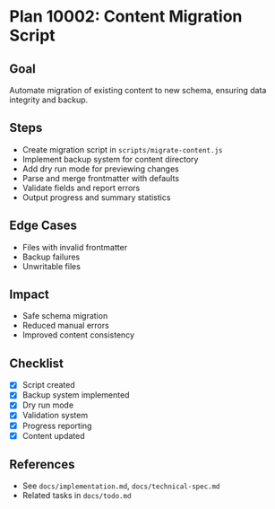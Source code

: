 # Plan 10002: Content Migration Script

## Goal
Automate migration of existing content to new schema, ensuring data integrity and backup.

## Steps
- Create migration script in `scripts/migrate-content.js`
- Implement backup system for content directory
- Add dry run mode for previewing changes
- Parse and merge frontmatter with defaults
- Validate fields and report errors
- Output progress and summary statistics

## Edge Cases
- Files with invalid frontmatter
- Backup failures
- Unwritable files

## Impact
- Safe schema migration
- Reduced manual errors
- Improved content consistency

## Checklist
- [x] Script created
- [x] Backup system implemented
- [x] Dry run mode
- [x] Validation system
- [x] Progress reporting
- [x] Content updated

## References
- See `docs/implementation.md`, `docs/technical-spec.md`
- Related tasks in `docs/todo.md`
